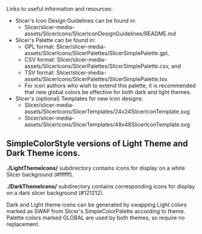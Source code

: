 Links to useful information and resources:
* Slicer's Icon Design Guidelines can be found in:
  * Slicer/slicer-media-assets/SlicerIcons/SlicerIconDesignGuidelines/README.md
* Slicer's Palette can be found in:
  * GPL format: Slicer/slicer-media-assets/SlicerIcons/SlicerPalettes/SlicerSimplePalette.gpl,
  * CSV format: Slicer/slicer-media-assets/SlicerIcons/SlicerPalettes/SlicerSimplePalette.csv, and
  * TSV format: Slicer/slicer-media-assets/SlicerIcons/SlicerPalettes/SlicerSimplePalette.tsv.
  * For icon authors who wish to extend this palette, it is recommended that new global colors be effective for both dark and light themes.
* Slicer's (optional) Templates for new icon designs:
  * Slicer/slicer-media-assets/SlicerIcons/SlicerTemplates/24x24SlicerIconTemplate.svg
  * Slicer/slicer-media-assets/SlicerIcons/SlicerTemplates/48x48SlicerIconTemplate.svg

## SimpleColorStyle versions of Light Theme and Dark Theme icons.

**./LightThemeIcons/** subdirectory contains icons for display on a white Slicer background (#ffffff). 

**./DarkThemeIcons/** subdirectory contains corresponding icons for display on a dark slicer background (#121212). 

Dark and Light theme icons can be generated by swapping Light colors marked as SWAP from Slicer's SimpleColorPalette according to theme. Palette colors marked GLOBAL are used by both themes, so require no replacement.


